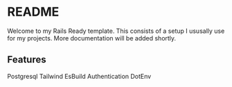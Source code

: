 # README

Welcome to my Rails Ready template. This consists of a setup I ususally use for my projects.
More documentation will be added shortly.

## Features
Postgresql
Tailwind
EsBuild
Authentication
DotEnv